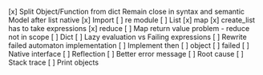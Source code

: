 [x] Split Object/Function from dict
      Remain close in syntax and semantic
      Model after list native
[x] Import
[ ] re module
[ ] List
  [x] map
  [x] create_list has to take expressions
  [x] reduce
  [ ] Map return value problem - reduce not in scope
[ ] Dict
[ ] Lazy evaluation vs Failing expressions
  [ ] Rewrite failed automaton implementation
  [ ] Implement then 
    [ ] object
    [ ] failed
[ ] Native interface
[ ] Reflection
[ ] Better error message
  [ ] Root cause
  [ ] Stack trace
[ ] Print objects
